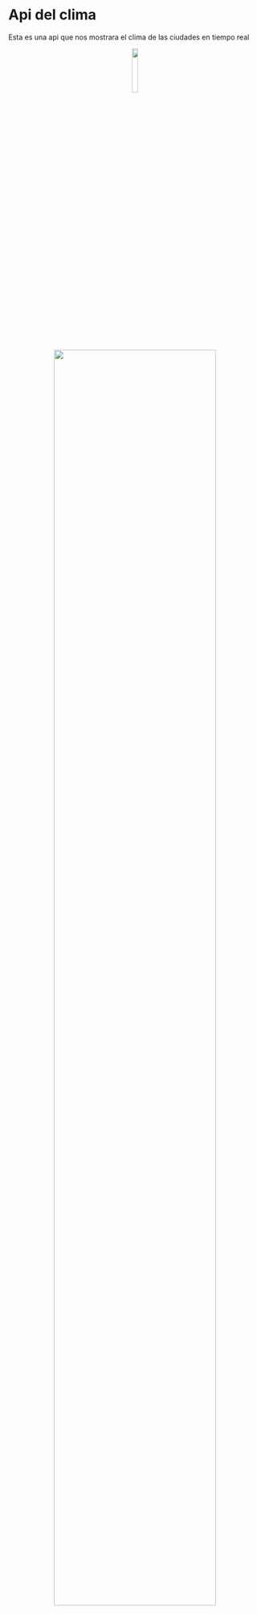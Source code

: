 # Api del clima
Esta es una api que nos mostrara el clima de las ciudades en tiempo real

<p align="center" ><img 
 src="https://cdn-icons-png.flaticon.com/512/2698/2698240.png" width="15%"/></p>
 <p align="center"><img 
 src="https://user-images.githubusercontent.com/54613714/185785869-e970a188-e2a4-4298-a13f-2c5d595c56a4.PNG" width="80%"/></p>

